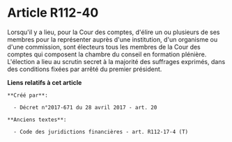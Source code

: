 # Article R112-40

Lorsqu'il y a lieu, pour la Cour des comptes, d'élire un ou plusieurs de ses membres pour la représenter auprès d'une
institution, d'un organisme ou d'une commission, sont électeurs tous les membres de la Cour des comptes qui composent la
chambre du conseil en formation plénière. L'élection a lieu au scrutin secret à la majorité des suffrages exprimés, dans des
conditions fixées par arrêté du premier président.

**Liens relatifs à cet article**

	**Créé par**:

	  - Décret n°2017-671 du 28 avril 2017 - art. 20

	**Anciens textes**:

	  - Code des juridictions financières - art. R112-17-4 (T)
